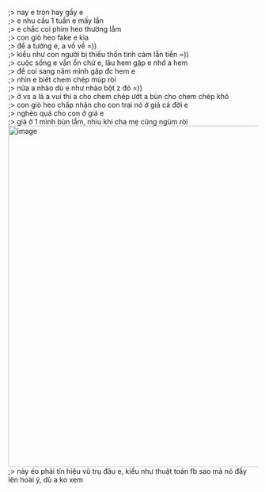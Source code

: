 ;> nay e tròn hay gầy e<br>
;> e nhu cầu 1 tuần e mấy lần<br>
;> e chắc coi phim heo thường lắm<br>
;> con giò heo fake e kìa<br>
;> để a tưởng e, a vồ về =))<br>
;> kiểu như con người bị thiếu thốn tình cảm lẫn tiền =))<br>
;> cuộc sống e vẫn ổn chứ e, lâu hem gặp e nhớ a hem<br>
;> để coi sang năm mình gặp đc hem e<br>
;> nhìn e biết chem chép múp ròi<br>
;> nửa a nhào dù e như nhào bột z đó =))<br>
;> ở vs a là a vui thì a cho chem chép ướt a bùn cho chem chép khô<br>
;> con giò heo chấp nhận cho con trai nó ở giá cả đời e<br>
;> nghèo quá cho con ở giá e<br>
;> già ở 1 mình bùn lắm, nhìu khi cha mẹ cũng ngủm ròi<br>
<img width="1095" height="689" alt="image" src="https://github.com/user-attachments/assets/06ad807e-99b2-40db-ba83-3a6873d63cf7" /><br>
;> này éo phải tín hiệu vũ trụ đâu e, kiểu như thuật toán fb sao mà nó đẩy lên hoài ý, dù a ko xem
